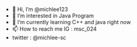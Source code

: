 - 👋 Hi, I’m @michlee123
- 👀 I’m interested in Java Program
- 🌱 I’m currently learning C++ and java right now
- 📫 How to reach me IG : msc_024
- twitter : @michlee-sc
